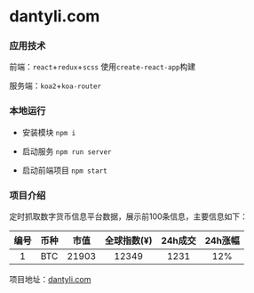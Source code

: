 # dantyli.com
### 应用技术
前端：`react`+`redux`+`scss` 使用`create-react-app`构建   

服务端：`koa2`+`koa-router`   

### 本地运行
* 安装模块 `npm i`

* 启动服务 `npm run server`

* 启动前端项目 `npm start`

### 项目介绍
定时抓取数字货币信息平台数据，展示前100条信息，主要信息如下：   

| 编号 | 币种 | 市值 | 全球指数(¥) | 24h成交 | 24h涨幅 |
| :------: | :------: | :------: | :------: | :------: | :------: |
| 1 | BTC | 21903 | 12349 | 1231 | 12% |

项目地址：<a href="www.dantyli.com" target="_blank">dantyli.com</a>
